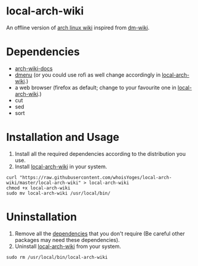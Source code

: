 # local-arch-wiki
An offline version of [arch linux wiki](https://wiki.archlinux.org/) inspired from [dm-wiki](https://gitlab.com/dwt1/dmscripts/-/blob/master/scripts/dm-wiki).

# Dependencies
- [arch-wiki-docs](https://archlinux.org/packages/community/any/arch-wiki-docs/)
- [dmenu](https://tools.suckless.org/dmenu/) (or you could use rofi as well change accordingly in [local-arch-wiki](local-arch-wiki).)
- a web browser (firefox as default; change to your favourite one in [local-arch-wiki](local-arch-wiki).)
- cut 
- sed
- sort

# Installation and Usage
1. Install all the required dependencies according to the distribution you use.
2. Install [local-arch-wiki](local-arch-wiki) in your system.
```
curl "https://raw.githubusercontent.com/whoisYoges/local-arch-wiki/master/local-arch-wiki" > local-arch-wiki
chmod +x local-arch-wiki
sudo mv local-arch-wiki /usr/local/bin/
```

# Uninstallation
1. Remove all the [dependencies](#dependencies) that you don't require (Be careful other packages may need these dependencies).
2. Uninstall [local-arch-wiki](local-arch-wiki) from your system.
```
sudo rm /usr/local/bin/local-arch-wiki
```

